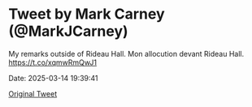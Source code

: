 # Tweet by Mark Carney (@MarkJCarney)

My remarks outside of Rideau Hall. Mon allocution devant Rideau Hall. https://t.co/xqmwRmQwJ1

Date: 2025-03-14 19:39:41

[Original Tweet](https://x.com/MarkJCarney/status/1900632949491691634)
